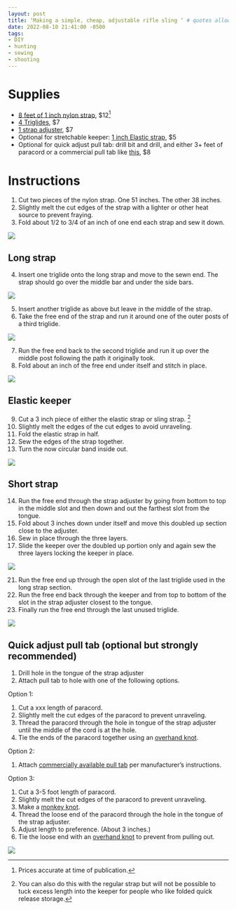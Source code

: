 ```yaml
---
layout: post
title: ‘Making a simple, cheap, adjustable rifle sling ‘ # quotes allow forbidden characters
date: 2022-08-10 21:41:00 -0500
tags:
- DIY
- hunting
- sewing
- shooting 
---
```


# Supplies
- [8 feet of 1 inch nylon strap](https://a.co/gQf2RXt), $12[^202210081127]
- [4 Triglides](https://www.amazon.com/dp/B08TB8LFBM?ref=ppx_pop_mob_ap_share), $7
- [1 strap adjuster](https://www.amazon.com/dp/B096NTFXJP?ref=ppx_pop_mob_ap_share), $7
- Optional for stretchable keeper: [1 inch Elastic strap](https://a.co/eyuHZKS), $5
- Optional for quick adjust pull tab: drill bit and drill, and either 3+ feet of paracord or a commercial pull tab like [this](https://www.edgarshermandesign.com/product/esd-pull-tab/), $8

# Instructions
1. Cut two pieces of the nylon strap. One 51 inches. The other 38 inches.
2. Slightly melt the cut edges of the strap with a lighter or other heat source to prevent fraying. 
3. Fold about 1/2 to 3/4 of an inch of one end each strap and sew it down. 

[![](/images/strapend.jpg)](/images/strapend.jpg)

## Long strap
4. Insert one triglide onto the long strap and move to the sewn end. The strap should go over the middle bar and under the side bars. 

[![](/images/straptriglide.jpg)](/images/straptriglide.jpg)

5. Insert another triglide as above but leave in the middle of the strap. 
6. Take the free end of the strap and run it around one of the outer posts of a third triglide. 

[![](/images/longthreetriglides.jpg)](/images/longthreetriglides.jpg)

7. Run the free end back to the second triglide and run it up over the middle post following the path it originally took.
8. Fold about an inch of the free end under itself and stitch in place. 

[![](/images/longstrapsewn.jpg)](/images/longstrapsewn.jpg)

## Elastic keeper 
9. Cut a 3 inch piece of either the elastic strap or sling strap. [^202210081046]
10. Slightly melt the edges of the cut edges to avoid unraveling. 
11. Fold the elastic strap in half. 
12. Sew the edges of the strap together. 
13. Turn the now circular band inside out. 

[![](/images/keeper.jpg)](/images/keeper.jpg)

## Short strap
14. Run the free end through the strap adjuster by going from bottom to top in the middle slot and then down and out the farthest slot from the tongue. 
18. Fold about 3 inches down under itself and move this doubled up section close to the adjuster. 
19. Sew in place through the three layers. 
20. Slide the keeper over the doubled up portion only and again sew the three layers locking the keeper in place. 

[![](/images/strapadjuster.jpg)](/images/strapadjuster.jpg)

21. Run the free end up through the open slot of the last triglide used in the long strap section. 
22. Run the free end back through the keeper and from top to bottom of the slot in the strap adjuster closest to the tongue. 
23. Finally run the free end through the last unused triglide. 

[![](/images/shortstrap.jpg)](/images/shortstrap.jpg)

## Quick adjust pull tab (optional but strongly recommended)
1. Drill hole in the tongue of the strap adjuster
2. Attach pull tab to hole with one of the following options. 

Option 1:
1. Cut a xxx length of paracord. 
2. Slightly melt the cut edges of the paracord to prevent unraveling. 
3. Thread the paracord through the hole in tongue of the strap adjuster until the middle of the cord is at the hole. 
4. Tie the ends of the paracord together using an [overhand knot](https://youtu.be/_fOKk1HPjbI). 

Option 2: 
1. Attach [commercially available pull tab](https://www.edgarshermandesign.com/product/esd-pull-tab/) per manufacturer’s instructions. 

Option 3:
1. Cut a 3-5 foot length of paracord. 
2. Slightly melt the cut edges of the paracord to prevent unraveling. 
3. Make a [monkey knot](https://youtu.be/FzTUxDVGHVA). 
4. Thread the loose end of the paracord through the hole in the tongue of the strap adjuster.
5. Adjust length to preference. (About 3 inches.)
6. Tie the loose end with an [overhand knot](https://youtu.be/_fOKk1HPjbI) to prevent from pulling out. 

[![](/images/pulltabs.jpg)](/images/pulltabs.jpg)

[^202210081046]: You can also do this with the regular strap but will not be possible to tuck excess length into the keeper for people who like folded quick release storage.

[^202210081127]: Prices accurate at time of publication. 
